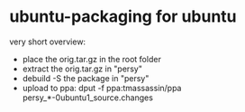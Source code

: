 ubuntu-packaging for ubuntu
===========================
very short overview:

 *   place the orig.tar.gz in the root folder
 *   extract the orig.tar.gz in "persy"
 *   debuild -S the package in "persy"
 *   upload to ppa:  dput -f ppa:tmassassin/ppa persy_*-0ubuntu1_source.changes

